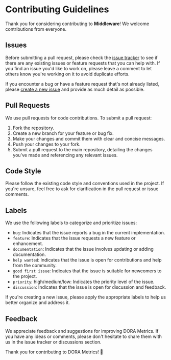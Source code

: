 # Contributing Guidelines

Thank you for considering contributing to **Middleware**! We welcome contributions from everyone.

## Issues

Before submitting a pull request, please check the [issue tracker](https://github.com/middlewarehq/middleware/issues?q=is%3Aissue+is%3Aopen+) to see if there are any existing issues or feature requests that you can help with. If you find an issue you'd like to work on, please leave a comment to let others know you're working on it to avoid duplicate efforts.

If you encounter a bug or have a feature request that's not already listed, please [create a new issue](https://github.com/middlewarehq/middleware/issues/new/choose) and provide as much detail as possible.

## Pull Requests

We use pull requests for code contributions. To submit a pull request:

1. Fork the repository.
2. Create a new branch for your feature or bug fix.
3. Make your changes and commit them with clear and concise messages.
4. Push your changes to your fork.
5. Submit a pull request to the main repository, detailing the changes you've made and referencing any relevant issues.

## Code Style

Please follow the existing code style and conventions used in the project. If you're unsure, feel free to ask for clarification in the pull request or issue comments.

## Labels

We use the following labels to categorize and prioritize issues:

- `bug`: Indicates that the issue reports a bug in the current implementation.
- `feature`: Indicates that the issue requests a new feature or enhancement.
- `documentation`: Indicates that the issue involves updating or adding documentation.
- `help wanted`: Indicates that the issue is open for contributions and help from the community.
- `good first issue`: Indicates that the issue is suitable for newcomers to the project.
- `priority`: high/medium/low: Indicates the priority level of the issue.
- `discussion`: Indicates that the issue is open for discussion and feedback.
  
If you're creating a new issue, please apply the appropriate labels to help us better organize and address it.

## Feedback

We appreciate feedback and suggestions for improving DORA Metrics. If you have any ideas or comments, please don't hesitate to share them with us in the issue tracker or discussions section.

Thank you for contributing to DORA Metrics! 🚀

